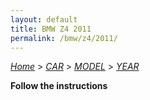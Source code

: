 ```yaml
---
layout: default
title: BMW Z4 2011
permalink: /bmw/z4/2011/
---
```

[*Home*](/) > [*CAR*](/car/) > [*MODEL*](/car/model/) > [*YEAR*](/car/model/year/)

**Follow the instructions**